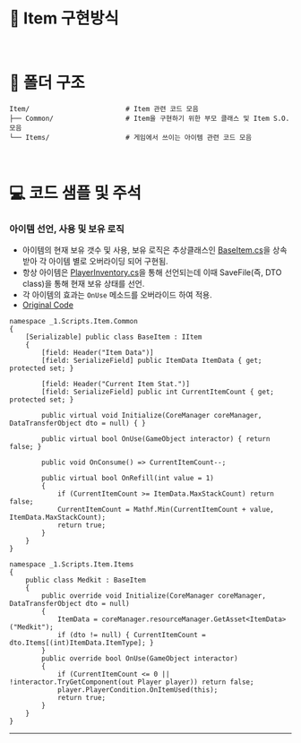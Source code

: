 # 🧐 Item 구현방식

<br/>

# 📁 폴더 구조

```
Item/                        # Item 관련 코드 모음
├── Common/                  # Item을 구현하기 위한 부모 클래스 및 Item S.O. 모음
└── Items/                   # 게임에서 쓰이는 아이템 관련 코드 모음
```

<br/>

# 💻 코드 샘플 및 주석

### 아이템 선언, 사용 및 보유 로직
- 아이템의 현재 보유 갯수 및 사용, 보유 로직은 추상클래스인 [BaseItem.cs](https://github.com/Bangeunseong/TheLastOne_PersonalSpace/blob/master/Item/Common/BaseItem.cs)을 상속받아 각 아이템 별로 오버라이딩 되어 구현됨.
- 항상 아이템은 [PlayerInventory.cs](https://github.com/Bangeunseong/TheLastOne_PersonalSpace/blob/master/Player/Core/PlayerInventory.cs)을 통해 선언되는데 이때 SaveFile(즉, DTO class)을 통해 현재 보유 상태를 선언.
- 각 아이템의 효과는 `OnUse` 메소드를 오버라이드 하여 적용.
- [Original Code](https://github.com/Bangeunseong/TheLastOne_PersonalSpace/tree/master/Item)
```
namespace _1.Scripts.Item.Common
{
    [Serializable] public class BaseItem : IItem
    {
        [field: Header("Item Data")]
        [field: SerializeField] public ItemData ItemData { get; protected set; }
        
        [field: Header("Current Item Stat.")]
        [field: SerializeField] public int CurrentItemCount { get; protected set; }

        public virtual void Initialize(CoreManager coreManager, DataTransferObject dto = null) { }

        public virtual bool OnUse(GameObject interactor) { return false; }
        
        public void OnConsume() => CurrentItemCount--;
        
        public virtual bool OnRefill(int value = 1)
        {
            if (CurrentItemCount >= ItemData.MaxStackCount) return false;
            CurrentItemCount = Mathf.Min(CurrentItemCount + value, ItemData.MaxStackCount);
            return true;
        }
    }
}

namespace _1.Scripts.Item.Items
{
    public class Medkit : BaseItem
    {
        public override void Initialize(CoreManager coreManager, DataTransferObject dto = null)
        {
            ItemData = coreManager.resourceManager.GetAsset<ItemData>("Medkit");
            if (dto != null) { CurrentItemCount = dto.Items[(int)ItemData.ItemType]; }
        }
        public override bool OnUse(GameObject interactor)
        {
            if (CurrentItemCount <= 0 || !interactor.TryGetComponent(out Player player)) return false;
            player.PlayerCondition.OnItemUsed(this);
            return true;
        }
    }
}
```

---